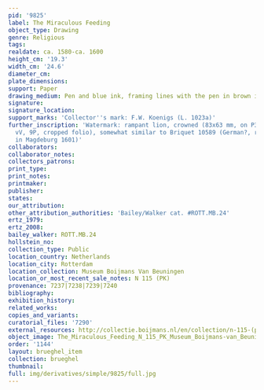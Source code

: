 ```yaml
---
pid: '9825'
label: The Miraculous Feeding
object_type: Drawing
genre: Religious
tags: 
realdate: ca. 1580-ca. 1600
height_cm: '19.3'
width_cm: '24.6'
diameter_cm: 
plate_dimensions: 
support: Paper
drawing_medium: Pen and blue ink, framing lines with the pen in brown ink
signature: 
signature_location: 
support_marks: 'Collector''s mark: F.W. Koenigs (L. 1023a)'
further_inscription: 'Watermark: rampant lion, crowned (83x63 mm, on P3-6 from below;
  vV, 9P, cropped folio), somewhat similar to Briquet 10589 (German?, recorded a.o.
  in Magdeburg 1601)'
collaborators: 
collaborator_notes: 
collectors_patrons: 
print_type: 
print_notes: 
printmaker: 
publisher: 
states: 
our_attribution: 
other_attribution_authorities: 'Bailey/Walker cat. #ROTT.MB.24'
ertz_1979: 
ertz_2008: 
bailey_walker: ROTT.MB.24
hollstein_no: 
collection_type: Public
location_country: Netherlands
location_city: Rotterdam
location_collection: Museum Boijmans Van Beuningen
location_or_most_recent_sale_notes: N 115 (PK)
provenance: 7237|7238|7239|7240
bibliography: 
exhibition_history: 
related_works: 
copies_and_variants: 
curatorial_files: '7290'
external_resources: http://collectie.boijmans.nl/en/collection/n-115-(pk)
object_image: The_Miraculous_Feeding_N_115_PK_Museum_Boijmans-van_Beuningen_1.jpg
order: '1144'
layout: brueghel_item
collection: brueghel
thumbnail: 
full: img/derivatives/simple/9825/full.jpg
---
```

